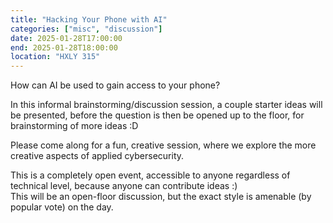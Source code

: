 ```yaml
---
title: "Hacking Your Phone with AI"
categories: ["misc", "discussion"]
date: 2025-01-28T17:00:00
end: 2025-01-28T18:00:00
location: "HXLY 315"
---
```


How can AI be used to gain access to your phone?

<!--more-->

In this informal brainstorming/discussion session, a couple starter ideas will be presented, before the question is then be opened up to the floor, for brainstorming of more ideas :D

Please come along for a fun, creative session, where we explore the more creative aspects of applied cybersecurity.

This is a completely open event, accessible to anyone regardless of technical level, because anyone can contribute ideas :)\
This will be an open-floor discussion, but the exact style is amenable (by popular vote) on the day.
